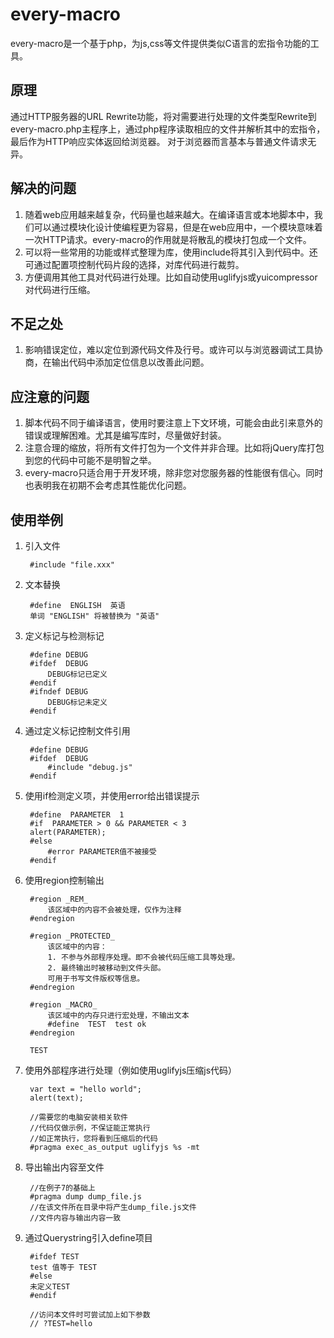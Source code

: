 ﻿every-macro
=
every-macro是一个基于php，为js,css等文件提供类似C语言的宏指令功能的工具。

原理
-
通过HTTP服务器的URL Rewrite功能，将对需要进行处理的文件类型Rewrite到every-macro.php主程序上，通过php程序读取相应的文件并解析其中的宏指令，最后作为HTTP响应实体返回给浏览器。
对于浏览器而言基本与普通文件请求无异。

解决的问题
-
1. 随着web应用越来越复杂，代码量也越来越大。在编译语言或本地脚本中，我们可以通过模块化设计使编程更为容易，但是在web应用中，一个模块意味着一次HTTP请求。every-macro的作用就是将散乱的模块打包成一个文件。
2. 可以将一些常用的功能或样式整理为库，使用include将其引入到代码中。还可通过配置项控制代码片段的选择，对库代码进行裁剪。
3. 方便调用其他工具对代码进行处理。比如自动使用uglifyjs或yuicompressor对代码进行压缩。

不足之处
-
1. 影响错误定位，难以定位到源代码文件及行号。或许可以与浏览器调试工具协商，在输出代码中添加定位信息以改善此问题。

应注意的问题
-
1. 脚本代码不同于编译语言，使用时要注意上下文环境，可能会由此引来意外的错误或理解困难。尤其是编写库时，尽量做好封装。
2. 注意合理的缩放，将所有文件打包为一个文件并非合理。比如将jQuery库打包到您的代码中可能不是明智之举。
3. every-macro只适合用于开发环境，除非您对您服务器的性能很有信心。同时也表明我在初期不会考虑其性能优化问题。

使用举例
-
1. 引入文件

		#include "file.xxx"

2. 文本替换

		#define  ENGLISH  英语
		单词 "ENGLISH" 将被替换为 "英语"


3. 定义标记与检测标记

		#define DEBUG
		#ifdef  DEBUG
			DEBUG标记已定义
		#endif
		#ifndef DEBUG
			DEBUG标记未定义
		#endif

4. 通过定义标记控制文件引用

		#define DEBUG
		#ifdef  DEBUG
			#include "debug.js"
		#endif

5. 使用if检测定义项，并使用error给出错误提示

		#define  PARAMETER  1
		#if  PARAMETER > 0 && PARAMETER < 3
		alert(PARAMETER);
		#else
			#error PARAMETER值不被接受
		#endif

6. 使用region控制输出

		#region _REM_
			该区域中的内容不会被处理，仅作为注释
		#endregion

		#region _PROTECTED_
			该区域中的内容：
			1. 不参与外部程序处理。即不会被代码压缩工具等处理。
			2. 最终输出时被移动到文件头部。
			可用于书写文件版权等信息。
		#endregion

		#region _MACRO_
			该区域中的内存只进行宏处理，不输出文本
			#define  TEST  test ok
		#endregion

		TEST

7. 使用外部程序进行处理（例如使用uglifyjs压缩js代码）

		var text = "hello world";
		alert(text);
		
		//需要您的电脑安装相关软件
		//代码仅做示例，不保证能正常执行
		//如正常执行，您将看到压缩后的代码
		#pragma exec_as_output uglifyjs %s -mt

8. 导出输出内容至文件

		//在例子7的基础上
		#pragma dump dump_file.js
		//在该文件所在目录中将产生dump_file.js文件
		//文件内容与输出内容一致

9. 通过Querystring引入define项目

		#ifdef TEST
		test 值等于 TEST
		#else
		未定义TEST
		#endif
		
		//访问本文件时可尝试加上如下参数
		// ?TEST=hello